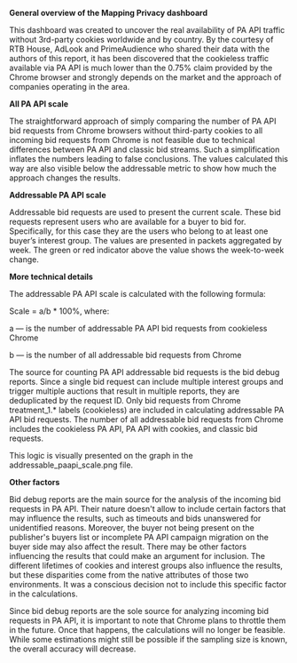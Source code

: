 **General overview of the Mapping Privacy dashboard**

This dashboard was created to uncover the real availability of PA API traffic without 3rd-party cookies worldwide and by country. By the courtesy of RTB House, AdLook and PrimeAudience who shared their data with the authors of this report, it has been discovered that the cookieless traffic available via PA API is much lower than the 0.75% claim provided by the Chrome browser and strongly depends on the market and the approach of companies operating in the area.

**All PA API scale**

The straightforward approach of simply comparing the number of PA API bid requests from Chrome browsers without third-party cookies to all incoming bid requests from Chrome is not feasible due to technical differences between PA API and classic bid streams. Such a simplification inflates the numbers leading to false conclusions. The values calculated this way are also visible below the addressable metric to show how much the approach changes the results.

**Addressable PA API scale**

Addressable bid requests are used to present the current scale. These bid requests represent users who are available for a buyer to bid for. Specifically, for this case they are the users who belong to at least one buyer’s interest group. The values are presented in packets aggregated by week. The green or red indicator above the value shows the week-to-week change.

**More technical details**

The addressable PA API scale is calculated with the following formula:

   Scale = a/b * 100%, where:

a — is the number of addressable PA API bid requests from cookieless Chrome

b — is the number of all addressable bid requests from Chrome

The source for counting PA API addressable bid requests is the bid debug reports. Since a single bid request can include multiple interest groups and trigger multiple auctions that result in multiple reports, they are deduplicated by the request ID. Only bid requests from Chrome treatment_1.* labels (cookieless) are included in calculating addressable PA API bid requests. The number of all addressable bid requests from Chrome includes the cookieless PA API, PA API with cookies, and classic bid requests.

This logic is visually presented on the graph in the addressable_paapi_scale.png file.

**Other factors**

Bid debug reports are the main source for the analysis of the incoming bid requests in PA API. Their nature doesn't allow to include certain factors that may influence the results, such as timeouts and bids unanswered for unidentified reasons. Moreover, the buyer not being present on the publisher's buyers list or incomplete PA API campaign migration on the buyer side may also affect the result. There may be other factors influencing the results that could make an argument for inclusion. The different lifetimes of cookies and interest groups also influence the results, but these disparities come from the native attributes of those two environments. It was a conscious decision not to include this specific factor in the calculations.

Since bid debug reports are the sole source for analyzing incoming bid requests in PA API, it is important to note that Chrome plans to throttle them in the future. Once that happens, the calculations will no longer be feasible. While some estimations might still be possible if the sampling size is known, the overall accuracy will decrease.

